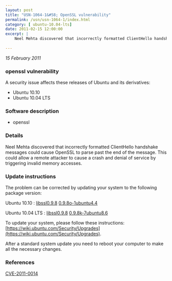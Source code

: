 ```yaml
---
layout: post
title: "USN-1064-1&#58; OpenSSL vulnerability"
permalink: /usn/usn-1064-1/index.html
category: [ ubuntu-10.04-lts]
date: 2011-02-15 12:00:00
excerpt: |
    Neel Mehta discovered that incorrectly formatted ClientHello handshake messages could cause OpenSSL to parse past the end of the message. This could allow a remote attacker to cause a crash and denial of service by triggering invalid memory accesses. 
    
--- 
```

 
 

*15 February 2011*

### openssl vulnerability

A security issue affects these releases of Ubuntu and its derivatives:

* Ubuntu 10.10
* Ubuntu 10.04 LTS

### Software description

* openssl 

### Details

Neel Mehta discovered that incorrectly formatted ClientHello handshake messages could cause OpenSSL to parse past the end of the message. This could allow a remote attacker to cause a crash and denial of service by triggering invalid memory accesses. 

### Update instructions

The problem can be corrected by updating your system to the following package version:

Ubuntu 10.10
 : [libssl0.9.8](https://launchpad.net/ubuntu/+source/openssl) <span> [0.9.8o-1ubuntu4.4](https://launchpad.net/ubuntu/+source/openssl/0.9.8o-1ubuntu4.4) </span> 

Ubuntu 10.04 LTS
 : [libssl0.9.8](https://launchpad.net/ubuntu/+source/openssl) <span> [0.9.8k-7ubuntu8.6](https://launchpad.net/ubuntu/+source/openssl/0.9.8k-7ubuntu8.6) </span> 

To update your system, please follow these instructions: [https://wiki.ubuntu.com/Security/Upgrades](https://wiki.ubuntu.com/Security/Upgrades).

After a standard system update you need to reboot your computer to make all the necessary changes. 

### References

 
 [CVE-2011-0014](http://people.ubuntu.com/~ubuntu-security/cve/CVE-2011-0014)
 

